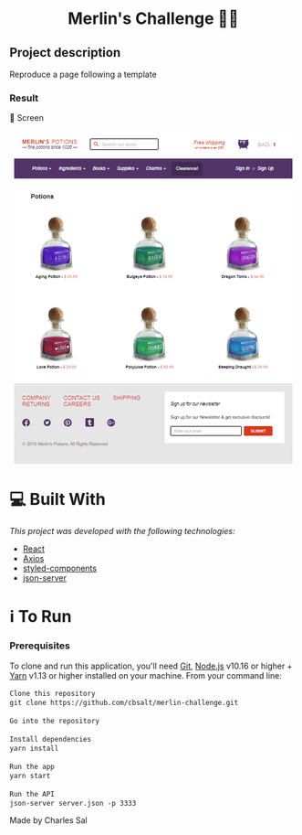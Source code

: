 # <h1 align="center">Merlin's Challenge :man_with_turban:</h1>
## Project description
Reproduce a page following a template

### Result
:dart: Screen

<p align="center"><img src="https://github.com/cbsalt/merlin-challenge/blob/master/src/assets/images/template.PNG"></p>

# :computer: Built With
_This project was developed with the following technologies:_

* [React](https://reactjs.org/)
* [Axios](https://github.com/axios/axios)
* [styled-components](https://styled-components.com/)
* [json-server](https://www.npmjs.com/package/json-server)

# :information_source: To Run

### Prerequisites

To clone and run this application, you'll need [Git](https://git-scm.com/), [Node.js](https://nodejs.org/en/) v10.16 or higher + [Yarn](https://yarnpkg.com/) v1.13 or higher installed on your machine. From your command line:

```
Clone this repository
git clone https://github.com/cbsalt/merlin-challenge.git

Go into the repository

Install dependencies
yarn install

Run the app
yarn start

Run the API
json-server server.json -p 3333
```


Made by Charles Sal
